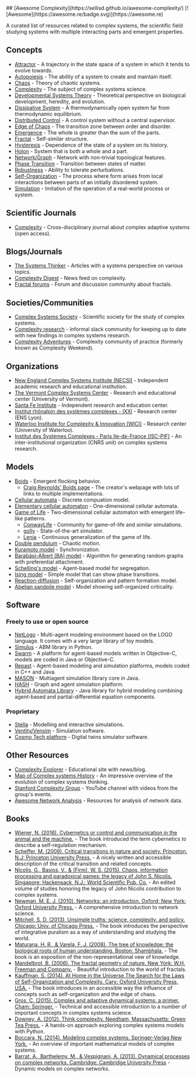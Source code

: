 <div class="github-widget" data-repo="sellisd/awesome-complexity"></div>
## [Awesome Complexity](https://sellisd.github.io/awesome-complexity/) [![Awesome](https://awesome.re/badge.svg)](https://awesome.re)

A curated list of resources related to complex systems, the scientific field studying systems with multiple interacting parts and emergent properties.

<!-- START doctoc generated TOC please keep comment here to allow auto update -->
<!-- DON'T EDIT THIS SECTION, INSTEAD RE-RUN doctoc TO UPDATE -->



<!-- END doctoc generated TOC please keep comment here to allow auto update -->

## Concepts

- [Attractor](https://en.wikipedia.org/wiki/Attractor) - A trajectory in the state space of a system in which it tends to evolve towards.
- [Autopoiesis](https://en.wikipedia.org/wiki/Autopoiesis) - The ability of a system to create and maintain itself.
- [Chaos](https://en.wikipedia.org/wiki/Chaos_theory) - Theory of chaotic systems.
- [Complexity](https://en.wikipedia.org/wiki/Complexity) - The subject of complex systems science.
- [Developmental Systems Theory](https://en.wikipedia.org/wiki/Developmental_systems_theory) - Theoretical perspective on biological development, heredity, and evolution.
- [Dissipative System](https://en.wikipedia.org/wiki/Dissipative_system) - A thermodynamically open system far from thermodynamic equilibrium.
- [Distributed Control](https://en.wikipedia.org/wiki/Distributed_control_system) - A control system without a central supervisor.
- [Edge of Chaos](https://en.wikipedia.org/wiki/Edge_of_chaos) - The transition zone between order and disorder.
- [Emergence](https://en.wikipedia.org/wiki/Emergence) - The whole is greater than the sum of the parts.
- [Fractal](https://en.wikipedia.org/wiki/Fractal) - Self-similar structure.
- [Hysteresis](https://en.wikipedia.org/wiki/Hysteresis) - Dependence of the state of a system on its history.
- [Holon](https://en.wikipedia.org/wiki/Holon_(philosophy)) - System that is both a whole and a part.
- [Network/Graph](https://en.wikipedia.org/wiki/Complex_network) - Network with non-trivial topological features.
- [Phase Transition](https://en.wikipedia.org/wiki/Phase_transition) - Transition between states of matter.
- [Robustness](https://en.wikipedia.org/wiki/Robustness) - Ability to tolerate perturbations.
- [Self-Organization](https://en.wikipedia.org/wiki/Self-organization) - The process where form arises from local interactions between parts of an initially disordered system.
- [Simulation](https://en.wikipedia.org/wiki/Simulation) - Imitation of the operation of a real-world process or system.

## Scientific Journals

- [Complexity](https://www.hindawi.com/journals/complexity/) - Cross-disciplinary journal about complex adaptive systems (open access).

## Blogs/Journals

- [The Systems Thinker](https://thesystemsthinker.com/) - Articles with a systems perspective on various topics.
- [Complexity Digest](https://comdig.unam.mx/) - News feed on complexity.
- [Fractal forums](https://fractalforums.org/) - Forum and discussion community about fractals.

## Societies/Communities

- [Complex Systems Society](https://cssociety.org/home) - Scientific society for the study of complex systems.
- [Complexity research](https://complexityresearch.slack.com/) - Informal slack community for keeping up to date with new findings in complex systems research.
- [Complexity Adventures](https://www.complexityadventures.com/) - Complexity community of practice (formerly known as Complexity Weekend).

## Organizations

- [New England Complex Systems Institute (NECSI)](http://www.necsi.edu/) - Independent academic research and educational institution.
- [The Vermont Complex Systems Center](http://vermontcomplexsystems.org/) - Research and educational center (University of Vermont).
- [Santa Fe Institute](https://www.santafe.edu/) - Independent research and education center.
- [Institut rhônalpin des systèmes complexes - IXXI](http://www.ixxi.fr/) - Research center (ENS Lyon).
- [Waterloo Institute for Complexity & Innovation (WICI)](https://uwaterloo.ca/complexity-innovation) - Research center (University of Waterloo).
- [Institut des Systèmes Complexes - Paris Ile-de-France (ISC-PIF)](https://iscpif.fr/) - An inter-institutional organization (CNRS unit) on complex systems research.

## Models

- [Boids](https://en.wikipedia.org/wiki/Boids) - Emergent flocking behavior.
  - [Craig Reynolds' Boids page](https://www.red3d.com/cwr/boids/) - The creator's webpage with lots of links to multiple implementations.
- [Cellular automata](https://en.wikipedia.org/wiki/Cellular_automaton) - Discrete compuation model.
- [Elementary cellular automaton](https://en.wikipedia.org/wiki/Elementary_cellular_automaton) - One-dimensional cellular automata.
- [Game of Life](https://en.wikipedia.org/wiki/Conway%27s_Game_of_Life) - Two-dimensional cellular automaton with emergent life-like patterns.
  - [ConwayLife](http://www.conwaylife.com/) - Community for game-of-life and similar simulations.
  - [golly](http://golly.sourceforge.net/) - State-of-the-art simulator.
  - [Lenia](https://en.wikipedia.org/wiki/Lenia) - Continuous generalization of the game of life.
- [Double pendulum](https://en.wikipedia.org/wiki/Double_pendulum) - Chaotic motion.
- [Kuramoto model](https://en.wikipedia.org/wiki/Kuramoto_model) - Synchronization.
- [Barabási–Albert (BA) model](https://en.wikipedia.org/wiki/Barab%C3%A1si%E2%80%93Albert_model) - Algorithm for generating random graphs with preferential attachment.
- [Schelling's model](https://en.wikipedia.org/wiki/Schelling%27s_model_of_segregation) - Agent-based model for segregation.
- [Ising model](https://en.wikipedia.org/wiki/Ising_model) - Simple model that can show phase transitions.
- [Reaction-diffusion](https://en.wikipedia.org/wiki/Reaction%E2%80%93diffusion_system) - Self-organization and pattern formation model.
- [Abelian sandpile model](https://en.wikipedia.org/wiki/Abelian_sandpile_model) - Model showing self-organized criticality.

## Software

### Freely to use or open source

- [NetLogo](https://ccl.northwestern.edu/netlogo/) - Multi-agent modeling environment based on the LOGO language. It comes with a very large library of toy models.
- [Simulus](https://simulus.readthedocs.io/en/latest/) - ABM library in Python.
- [Swarm](http://www.swarm.org/wiki/Swarm_main_page) - A platform for agent-based models written in Objective-C, models are coded in Java or Objective-C.
- [Repast](https://repast.github.io/) - Agent-based modeling and simulation platforms, models coded in C++ and Java.
- [MASON](https://cs.gmu.edu/~eclab/projects/mason/) - Multiagent simulation library core in Java.
- [HASH](https://hash.ai/) - Graph and agent simulation platform.
- [Hybrid Automata Library](https://github.com/MathOnco/HAL) - Java library for hybrid modeling combining agent-based and partial-differential equation components. 

### Proprietary

- [Stella](https://www.iseesystems.com/store/products/stella-architect.aspx) - Modelling and interactive simulations.
- [Ventity/Vensim](http://www.ventanasystems.com/software/) - Simulation software.
- [Cosmo Tech platform](https://cosmotech.com) - Digital twins simulator software.

## Other Resources

- [Complexity Explorer](https://www.complexityexplorer.org/) - Educational site with news/blog.
- [Map of Complex systems History](http://www.art-sciencefactory.com/complexity-map_feb09.html) - An impressive overview of the evolution of complex systems thinking.
- [Stanford Complexity Group](https://www.youtube.com/user/StanfordComplexity/videos) - YouTube channel with videos from the group's events.
- [Awesome Network Analysis](https://github.com/briatte/awesome-network-analysis) - Resources for analysis of network data.

## Books

- [Wiener, N. (2016). Cybernetics or control and communication in the animal and the machine.](https://worldcat.org/en/title/1155181636) - The book introduced the term cybernetics to describe a self-regulation mechanism.
- [Scheffer, M. (2009). Critical transitions in nature and society. Princeton, N.J: Princeton University Press.](https://worldcat.org/en/title/1229162077) - A nicely written and accessible description of the critical transition and related concepts.
- [Nicolis, G., Basios, V., & (Firm), W. S. (2015). Chaos, information processing and paradoxical games: the legacy of John S. Nicolis. Singapore; Hackensack, N.J.: World Scientific Pub. Co.](https://worldcat.org/en/title/891718596) - An edited volume of studies honoring the legacy of John Nicolis contribution to complex systems.
- [Newman, M. E. J. (2010). Networks: an introduction. Oxford; New York: Oxford University Press.](https://worldcat.org/en/title/923343299) - A comprehensive introduction to network science.
- [Mitchell, S. D. (2013). Unsimple truths: science, complexity, and policy. Chicago: Univ. of Chicago Press.](https://worldcat.org/en/title/855547314) - The book introduces the perspective of  integrative puralism as a way of understanding and studying the world.
- [Maturana, H. R., & Varela, F. J. (2008). The tree of knowledge: the biological roots of human understanding. Boston: Shambhala.](https://worldcat.org/en/title/316152876) - The book is an exposition of the non-representational vew of knowledge.
- [Mandelbrot, B. (2006). The fractal geometry of nature. New York: W.H. Freeman and Company.](https://worldcat.org/en/title/1286107107) - Beautiful introduction to the world of fractals.
- [Kauffman, S. (2014). At Home in the Universe The Search for the Laws of Self-Organization and Complexity. Cary: Oxford University Press, USA.](https://worldcat.org/en/title/36889961) - The book introduces in an accessible way the influence of concepts such as self-organization and the edge of chaos. 
- [Gros, C. (2015). Complex and adaptive dynamical systems: a primer. Cham: Springer.](https://worldcat.org/en/title/906708597) - Technical and accessible introduction to a number of important concepts in complex systems science.
- [Downey, A. (2012). Think complexity. Needham, Massachusetts: Green Tea Press.](https://worldcat.org/en/title/1043913738) - A hands-on approach exploring complex systems models with Python.
- [Boccara, N. (2014). Modeling complex systems. Springer-Verlag New York.](https://worldcat.org/en/title/934989650) - An overview of important mathematical models of complex systems.
- [Barrat, A., Barthelemy, M., & Vespignani, A. (2013). Dynamical processes on complex networks. Cambridge: Cambridge University Press](https://worldcat.org/en/title/849822968) - Dynamic models on complex networks.
